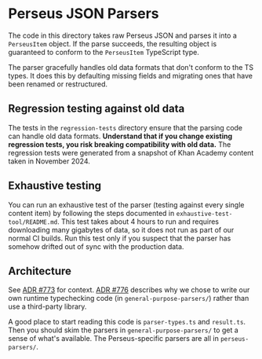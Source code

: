 # Perseus JSON Parsers

The code in this directory takes raw Perseus JSON and parses it into a
`PerseusItem` object. If the parse succeeds, the resulting object is guaranteed
to conform to the `PerseusItem` TypeScript type.

The parser gracefully handles old data formats that don't conform to the TS
types. It does this by defaulting missing fields and migrating ones that have
been renamed or restructured.

## Regression testing against old data

The tests in the `regression-tests` directory ensure that the parsing code can
handle old data formats. **Understand that if you change existing regression
tests, you risk breaking compatibility with old data.** The regression tests
were generated from a snapshot of Khan Academy content taken in November 2024.

## Exhaustive testing

You can run an exhaustive test of the parser (testing against every single
content item) by following the steps documented in
`exhaustive-test-tool/README.md`. This test takes about 4 hours to run and
requires downloading many gigabytes of data, so it does not run as part of our
normal CI builds. Run this test only if you suspect that the parser has somehow
drifted out of sync with the production data.

## Architecture

See [ADR #773] for context. [ADR #776] describes why we chose to write our own
runtime typechecking code (in `general-purpose-parsers/`) rather than use
a third-party library.

[ADR #773]: https://khanacademy.atlassian.net/wiki/spaces/ENG/pages/3318349891/ADR+773+Validate+widget+data+on+input+in+Perseus
[ADR #776]: https://khanacademy.atlassian.net/wiki/spaces/ENG/pages/3328147539/ADR+776+Write+our+own+code+to+typecheck+Perseus+data+at+runtime

A good place to start reading this code is `parser-types.ts` and `result.ts`.
Then you should skim the parsers in `general-purpose-parsers/` to get a sense
of what's available. The Perseus-specific parsers are all in `perseus-parsers/`.
